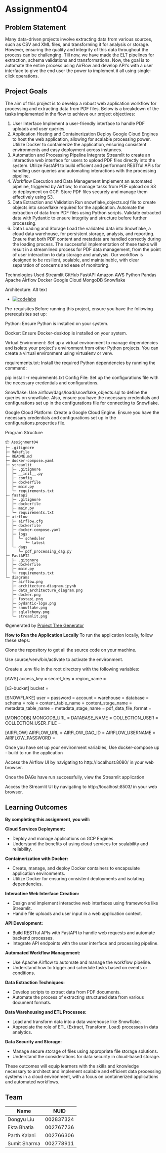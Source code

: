 # Assignment04

## Problem Statement
Many data-driven projects involve extracting data from various sources, such as CSV and XML files, and transforming it for analysis or storage. However, ensuring the quality and integrity of this data throughout the process can be challenging. Till now, we have made the ELT pipelines for extraction, schema validations and transformations. Now, the goal is to automate the entire process using AirFlow and develop API's with a user interface to give the end user the power to implement it all using single-click operations.

## Project Goals
The aim of this project is to develop a robust web application workflow for processing and extracting data from PDF files. Below is a breakdown of the tasks implemented in the flow to achieve our project objectives:

1. User Interface
Implement a user-friendly interface to handle PDF uploads and user queries.
2. Application Hosting and Containerization
Deploy Google Cloud Engines to host the web application, allowing for scalable processing power.
Utilize Docker to containerize the application, ensuring consistent environments and easy deployment across instances.
3. Automation and Processing Pipeline
Integrate Streamlit to create an interactive web interface for users to upload PDF files directly into the system.
Utilize FastAPI to build efficient and performant RESTful APIs for handling user queries and automating interactions with the processing pipeline.
4. Workflow Execution and Data Management
Implement an automated pipeline, triggered by Airflow, to manage tasks from PDF upload on S3 to deployment on GCP.
Store PDF files securely and manage them effectively using S3.
5. Data Extraction and Validation
Run snowflake_objects.sql file to create objects into snowflake required for the application.
Automate the extraction of data from PDF files using Python scripts.
Validate extracted data with Pydantic to ensure integrity and structure before further processing.
6. Data Loading and Storage
Load the validated data into Snowflake, a cloud data warehouse, for persistent storage, analysis, and reporting.
Ensure that both PDF content and metadata are handled correctly during the loading process.
The successful implementation of these tasks will result in a streamlined process for PDF data management, from the point of user interaction to data storage and analysis. Our workflow is designed to be resilient, scalable, and maintainable, with clear separation of concerns and ease of monitoring.

Technologies Used
Streamlit GitHub FastAPI Amazon AWS Python Pandas Apache Airflow Docker Google Cloud MongoDB Snowflake

Architecture:
Alt text

- [![codelabs](https://img.shields.io/badge/codelabs-4285F4?style=for-the-badge&logo=codelabs&logoColor=white)](https://codelabs-preview.appspot.com/?file_id=1rR8MdTSyWoAmdOa4enqDqAAH6V3XI_wwgrctNUDVrQQ/edit#4)

Pre-requisites
Before running this project, ensure you have the following prerequisites set up:

Python: Ensure Python is installed on your system.

Docker: Ensure Docker-desktop is installed on your system.

Virtual Environment: Set up a virtual environment to manage dependencies and isolate your project's environment from other Python projects. You can create a virtual environment using virtualenv or venv.

requirements.txt: Install the required Python dependencies by running the command:

pip install -r requirements.txt
Config File: Set up the configurations file with the necessary credentials and configurations.

Snowflake: Use airflow/dags/load/snowflake_objects.sql to define the queries on snowflake. Also, ensure you have the necessary credentials and configurations set up in the configurations file for connecting to Snowflake.

Google Cloud Platform: Create a Google Cloud Engine. Ensure you have the necessary credentials and configurations set up in the configurations.properties file.

Program Structure
```
📦 Assignment04
├─ .gitignore
├─ Makefile
├─ README.md
├─ docker-compose.yaml
├─ streamlit
│  ├─ .gitignore
│  ├─ __init__.py
│  ├─ config
│  ├─ dockerfile
│  ├─ main.py
│  └─ requirements.txt
├─ fastapi
│  ├─ .gitignore
│  ├─ dockerfile
│  ├─ main.py
│  └─ requirements.txt
├─ airflow
│  ├─ airflow.cfg
│  ├─ dockerfile
│  ├─ docker-compose.yaml
│  ├─ logs
│  │  └─ scheduler
│  │     └─ latest
│  └─ dags
│     └─ pdf_processing_dag.py
├─ FastAPI2
│  ├─ .gitgnore
│  ├─ dockerfile
│  ├─ main.py
│  └─ requirements.txt
└─ diagrams
   ├─ airflow.png
   ├─ architecture-diagram.ipynb
   ├─ data_architecture_diagram.png
   ├─ docker.png
   ├─ fastapi.png
   ├─ pydantic-logo.png
   ├─ snowflake.png
   ├─ sqlalchemy.png
   └─ streamlit.png
```
©generated by [Project Tree Generator](https://woochanleee.github.io/project-tree-generator)

**How to Run the Application Locally**
To run the application locally, follow these steps:

Clone the repository to get all the source code on your machine.

Use source/venv/bin/activate to activate the environment.

Create a .env file in the root directory with the following variables:

[AWS]
access_key = 
secret_key = 
region_name = 

[s3-bucket]
bucket = 

[SNOWFLAKE]
user = 
password = 
account =
warehouse =
database =
schema =
role =
content_table_name =
content_stage_name =
metadata_table_name =
metadata_stage_name =
pdf_data_file_format =

[MONGODB]
MONGODB_URL = 
DATABASE_NAME = 
COLLECTION_USER = 
COLLECTION_USER_FILE = 
 
[AIRFLOW]
AIRFLOW_URL =
AIRFLOW_DAG_ID = 
AIRFLOW_USERNAME = 
AIRFLOW_PASSWORD = 

Once you have set up your environment variables, Use docker-compose up - build to run the application

Access the Airflow UI by navigating to http://localhost:8080/ in your web browser.

Once the DAGs have run successfully, view the Streamlit application

Access the Streamlit UI by navigating to http://localhost:8503/ in your web browser.

## Learning Outcomes
**By completing this assignment, you will:**

**Cloud Services Deployment:**
- Deploy and manage applications on GCP Engines.
- Understand the benefits of using cloud services for scalability and reliability.

**Containerization with Docker:**
- Create, manage, and deploy Docker containers to encapsulate application environments.
- Utilize Docker for ensuring consistent deployments and isolating dependencies.

**Interactive Web Interface Creation:**
- Design and implement interactive web interfaces using frameworks like Streamlit.
- Handle file uploads and user input in a web application context.

**API Development:**
- Build RESTful APIs with FastAPI to handle web requests and automate backend processes.
- Integrate API endpoints with the user interface and processing pipeline.

**Automated Workflow Management:**
- Use Apache Airflow to automate and manage the workflow pipeline.
- Understand how to trigger and schedule tasks based on events or conditions.

**Data Extraction Techniques:**
- Develop scripts to extract data from PDF documents.
- Automate the process of extracting structured data from various document formats.

**Data Warehousing and ETL Processes:**
- Load and transform data into a data warehouse like Snowflake.
- Appreciate the role of ETL (Extract, Transform, Load) processes in data analytics.

**Data Security and Storage:**
- Manage secure storage of files using appropriate file storage solutions.
- Understand the considerations for data security in cloud-based storage.

These outcomes will equip learners with the skills and knowledge necessary to architect and implement scalable and efficient data processing systems in a cloud environment, with a focus on containerized applications and automated workflows.

## Team

| Name         | NUID          |
| ------------ | ------------- |
| Dongyu Liu   |  002837324    |
| Ekta Bhatia  |  002767736    |
| Parth Kalani |  002766306    |
| Sumit Sharma |  002778911    |
